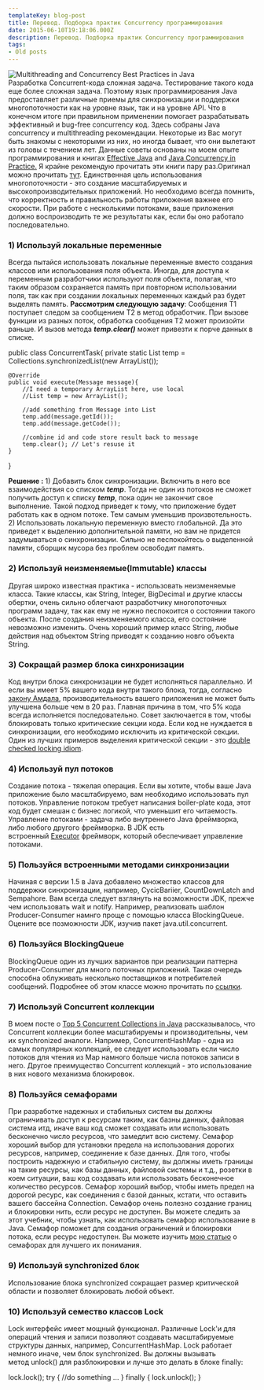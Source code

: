 ```yaml
---
templateKey: blog-post
title: Перевод. Подборка практик Сoncurrency программирования
date: 2015-06-10T19:18:06.000Z
description: Перевод. Подборка практик Сoncurrency программирования
tags:
- Old posts
---
```


![Multithreading and Concurrency Best Practices in Java](/img/8032829f-3e30-457a-a654-eaebf668a432.jpg)Разработка Concurrent-кода сложная задача. Тестирование такого кода еще более сложная задача. Поэтому язык программирования Java предоставляет различные приемы для синхронизации и поддержки многопоточности как на уровне язык, так и на уровне API. Что в конечном итоге при правильном применении помогает разрабатывать эффективный и bug-free concurrency код. Здесь собраны Java concurrency и multithreading рекомендации. Некоторые из Вас могут быть знакомы с некоторыми из них, но иногда бывает, что они вылетают из головы с течением лет. Данные советы основаны на моем опыте программирования и книгах [Effective Java](http://www.amazon.com/dp/0321356683/?tag=javamysqlanta-20) and [Java Concurrency in Practice](http://www.amazon.com/dp/0321349601/?tag=javamysqlanta-20)[.](http://4.bp.blogspot.com/-IZ9m6cCyWYA/VWXWGkCA0yI/AAAAAAAACz0/GW4S9QFgq2s/s1600/Java%2BMulti-threading%2BBest%2BPractices.jpg) Я крайне рекомендую прочитать эти книги пару раз.[](http://4.bp.blogspot.com/-IZ9m6cCyWYA/VWXWGkCA0yI/AAAAAAAACz0/GW4S9QFgq2s/s1600/Java%2BMulti-threading%2BBest%2BPractices.jpg)Оригинал можно прочитать [тут](http://javarevisited.blogspot.ru/2015/05/top-10-java-multithreading-and.html). Единственная цель использования многопоточности \- это создание масштабируемых и высокопроизводительных приложений. Но необходимо всегда помнить, что корректность и правильность работы приложения важнее его скорости. При работе с несколькими потоками, ваше приложения должно воспроизводить те же результаты как, если бы оно работало последовательно.

### 1) Используй локальные переменные

Всегда пытайся использовать локальные переменные вместо создания классов или использования поля объекта. Иногда, для доступа к переменным разработчики используют поля объекта, полагая, что таким образом сохраняется память при повторном использовании поля, так как при создании локальных переменных каждый раз будет выделять память. **Рассмотрим следующую задачу**: Сообщения Т1 поступает следом за сообщением Т2 в метод обработчик. При вызове функции из разных поток, обработка сообщения Т2 может произойти раньше. И вызов метода **_temp.clear()_** может привезти к порче данных в списке.

public class ConcurrentTask{
    private static List temp = Collections.synchronizedList(new ArrayList());
 
    @Override
    public void execute(Message message){
        //I need a temporary ArrayList here, use local
        //List temp = new ArrayList();
     
        //add something from Message into List
        temp.add(message.getId());
        temp.add(message.getCode());
     
        //combine id and code store result back to message
        temp.clear(); // Let's resuse it
    }
}

**Решение :** 1) Добавить блок синхронизации. Включить в него все взаимодействия со списком **_temp_**. Тогда не один из потоков не сможет получить доступ к списку **_temp_**, пока один не закончит свое выполнение. Такой подход приведет к тому, что приложение будет работать как в одном потоке. Тем самым уменьшив произвотельность. 2) Использовать локальную переменную вместо глобальной. Да это приведет к выделению дополнительной памяти, но вам не придется задумываться о синхронизации. Сильно не песпокойтесь о выделенной памяти, сборщик мусора без проблем освободит память.

### 2) Используй неизменяемые(Immutable) классы

Другая широко известная практика \- использовать неизменяемые класса. Такие классы, как String, Integer, BigDecimal и другие классы обертки, очень сильно облегчают разработчику многопоточных программ задачу, так как ему не нужно песпокоится о состоянии такого объекта. После создания неизменяемого класса, его состояние невозможно изменить. Очень хороший пример класс String, любые действия над объектом String приводят к созданию новго объекта String.

### 3) Сокращай размер блока синхронизации

Код внутри блока синхронизации не будет исполняться параллельно. И если вы имеет 5% вашего кода внутри такого блока, тогда, согласно [закону Амдала](https://ru.wikipedia.org/wiki/%D0%97%D0%B0%D0%BA%D0%BE%D0%BD_%D0%90%D0%BC%D0%B4%D0%B0%D0%BB%D0%B0), производительность вашего приложения не может быть улучшена больше чем в 20 раз. Главная причина в том, что 5% кода всегда исполняется последовательно. Совет заключается в том, чтобы блокировать только критические секции кода. Если код не нуждается в синхронизации, его необходимо исключить из критической секции. Один из лучших примеров выделения критической секции - это [double checked locking idiom](http://javarevisited.blogspot.sg/2014/05/double-checked-locking-on-singleton-in-java.html).

### 4) Используй пул потоков

Создание потока \- тяжелая операция. Если вы хотите, чтобы ваше Java приложение было масштабируемо, вам необходимо использовать пул потоков. Управление потоком требует написания boiler-plate кода, этот код будет смешан с бизнес логикой, что уменьшит его читаемость. Управление потоками - задача либо внутреннего Java фреймворка, либо любого другого фреймворка. В JDK есть встроенный [Executor](http://javarevisited.blogspot.sg/2013/07/how-to-create-thread-pools-in-java-executors-framework-example-tutorial.html) фреймворк, который обеспечивает управление потоками.

### 5) Пользуйся встроенными методами синхронизации

Начиная с версии 1.5 в Java добавлено множество классов для поддержки синхронизации, например, CycicBariier, CountDownLatch and Sempahore. Вам всегда следует взглянуть на возможности JDK, прежче чем использовать wait и notify. Например, реализовать шаблон Producer-Consumer намнго проще с помощью класса BlockingQueue. Оцените все позможности JDK, изучив пакет java.util.concurrent.

### 6) Пользуйся BlockingQueue

BlockingQueue один из лучших вариантов при реализации паттерна Producer-Consumer для много поточных приложений. Такая очередь способна облуживать несколько поставщиков и потребителей сообщений. Подробнее об этом классе можно прочитать по [ссылки](http://javarevisited.blogspot.sg/2012/02/producer-consumer-design-pattern-with.html).

### 7) Используй Concurrent коллекции

В моем посте о [Top 5 Concurrent Collections in Java](http://javarevisited.blogspot.sg/2013/02/concurrent-collections-from-jdk-56-java-example-tutorial.html) рассказывалось, что Concurrent коллекции более масштабируемы и производительны, чем их synchronized аналоги. Например, ConcurrentHashMap - одна из самых популярных коллекций, ее следует использовать если число потоков для чтения из Map намного больше числа потоков записи в него. Другое преимущество Concurrent коллекций - это использование в них нового механизма блокировок.

### 8) Пользуйся семафорами

При разработке надежных и стабильных систем вы должны ограничивать доступ к ресурсам таким, как базны данных, файловая система итд, иначе ваш код сможет создавать или использовать бесконечно число ресурсов, что замедлит всю систему. Семафор хороший выбор для установки предела на использования дорогих ресурсов, например, соединение к базе данных. Для того, чтобы построить надежную и стабильную систему, вы должны иметь границы на такие ресурсы, как базы данных, файловой системы и т.д., розетки в коем ситуации, ваш код создавать или использовать бесконечное количество ресурсов. Семафор хороший выбор, чтобы иметь предел на дорогой ресурс, как соединения с базой данных, кстати, что оставить вашего бассейна Connection. Семафор очень полезно создание границ и блокировки нить, если ресурс не доступен. Вы можете следить за этот учебник, чтобы узнать, как использовать семафор использование в Java. Семафор поможет для создания ограничений и блокировки потока, если ресурс недоступен. Вы можете изучить [мою статью](http://javarevisited.blogspot.sg/2012/05/counting-semaphore-example-in-java-5.html) о семафорах для лучшего их понимания.

### 9) Используй synchronized блок

Использование блока synchronized сокращает размер критической области и позволяет блокировать любой объект.

### 10) Используй семество классов Lock

Lock интерфейс имеет мощный функционал. Различные Lock'и для операций чтения и записи позволяют создавать масштабируемые структуры данных, например, ConcurrentHashMap. Lock работает немного иначе, чем блок synchronized. Вы должны вызывать метод unlock() для разблокировки и лучше это делать в блоке finally:

lock.lock();
try {
    //do something ...
} finally {
  lock.unlock();
}

